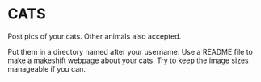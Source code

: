 # CATS

Post pics of your cats. Other animals also accepted.

Put them in a directory named after your username. Use a README file to make a
makeshift webpage about your cats. Try to keep the image sizes manageable if you
can.
